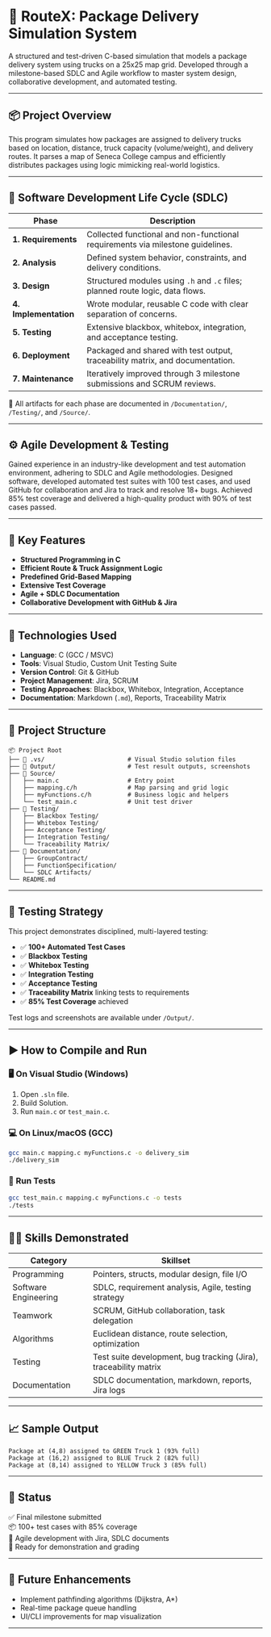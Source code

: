 
# 🚚 RouteX: Package Delivery Simulation System

A structured and test-driven C-based simulation that models a package delivery system using trucks on a 25x25 map grid. Developed through a milestone-based SDLC and Agile workflow to master system design, collaborative development, and automated testing.

---

## 📦 Project Overview

This program simulates how packages are assigned to delivery trucks based on location, distance, truck capacity (volume/weight), and delivery routes. It parses a map of Seneca College campus and efficiently distributes packages using logic mimicking real-world logistics.

---

## 🔄 Software Development Life Cycle (SDLC)

| **Phase**                | **Description**                                                                 |
|--------------------------|---------------------------------------------------------------------------------|
| **1. Requirements**      | Collected functional and non-functional requirements via milestone guidelines. |
| **2. Analysis**          | Defined system behavior, constraints, and delivery conditions.                 |
| **3. Design**            | Structured modules using `.h` and `.c` files; planned route logic, data flows. |
| **4. Implementation**    | Wrote modular, reusable C code with clear separation of concerns.              |
| **5. Testing**           | Extensive blackbox, whitebox, integration, and acceptance testing.             |
| **6. Deployment**        | Packaged and shared with test output, traceability matrix, and documentation.  |
| **7. Maintenance**       | Iteratively improved through 3 milestone submissions and SCRUM reviews.        |

📁 All artifacts for each phase are documented in `/Documentation/`, `/Testing/`, and `/Source/`.

---

## ⚙️ Agile Development & Testing

Gained experience in an industry-like development and test automation environment, adhering to SDLC and Agile methodologies. Designed software, developed automated test suites with 100 test cases, and used GitHub for collaboration and Jira to track and resolve 18+ bugs. Achieved 85% test coverage and delivered a high-quality product with 90% of test cases passed.

---

## 🧠 Key Features

- **Structured Programming in C**
- **Efficient Route & Truck Assignment Logic**
- **Predefined Grid-Based Mapping**
- **Extensive Test Coverage**
- **Agile + SDLC Documentation**
- **Collaborative Development with GitHub & Jira**

---

## 🔧 Technologies Used

- **Language**: C (GCC / MSVC)
- **Tools**: Visual Studio, Custom Unit Testing Suite
- **Version Control**: Git & GitHub
- **Project Management**: Jira, SCRUM
- **Testing Approaches**: Blackbox, Whitebox, Integration, Acceptance
- **Documentation**: Markdown (`.md`), Reports, Traceability Matrix

---

## 📁 Project Structure

```
📦 Project Root
├── 📂 .vs/                       # Visual Studio solution files
├── 📂 Output/                    # Test result outputs, screenshots
├── 📂 Source/
│   ├── main.c                   # Entry point
│   ├── mapping.c/h              # Map parsing and grid logic
│   ├── myFunctions.c/h          # Business logic and helpers
│   └── test_main.c              # Unit test driver
├── 📂 Testing/
│   ├── Blackbox Testing/
│   ├── Whitebox Testing/
│   ├── Acceptance Testing/
│   ├── Integration Testing/
│   └── Traceability Matrix/
├── 📂 Documentation/
│   ├── GroupContract/
│   ├── FunctionSpecification/
│   └── SDLC Artifacts/
└── README.md
```

---

## 🧪 Testing Strategy

This project demonstrates disciplined, multi-layered testing:

- ✅ **100+ Automated Test Cases**
- ✅ **Blackbox Testing**
- ✅ **Whitebox Testing**
- ✅ **Integration Testing**
- ✅ **Acceptance Testing**
- ✅ **Traceability Matrix** linking tests to requirements
- ✅ **85% Test Coverage** achieved

Test logs and screenshots are available under `/Output/`.

---

## ▶️ How to Compile and Run

### 🖥️ On Visual Studio (Windows)
1. Open `.sln` file.
2. Build Solution.
3. Run `main.c` or `test_main.c`.

### 💻 On Linux/macOS (GCC)
```bash
gcc main.c mapping.c myFunctions.c -o delivery_sim
./delivery_sim
```

### 🧪 Run Tests
```bash
gcc test_main.c mapping.c myFunctions.c -o tests
./tests
```

---

## 🧑‍💻 Skills Demonstrated

| Category              | Skillset                                                              |
|-----------------------|-----------------------------------------------------------------------|
| Programming           | Pointers, structs, modular design, file I/O                          |
| Software Engineering  | SDLC, requirement analysis, Agile, testing strategy                  |
| Teamwork              | SCRUM, GitHub collaboration, task delegation                         |
| Algorithms            | Euclidean distance, route selection, optimization                    |
| Testing               | Test suite development, bug tracking (Jira), traceability matrix     |
| Documentation         | SDLC documentation, markdown, reports, Jira logs                     |

---

## 📈 Sample Output

```
Package at (4,8) assigned to GREEN Truck 1 (93% full)
Package at (16,2) assigned to BLUE Truck 2 (82% full)
Package at (8,14) assigned to YELLOW Truck 3 (85% full)
```

---

## 📌 Status

✅ Final milestone submitted  
📦 100+ test cases with 85% coverage  
🧪 Agile development with Jira, SDLC documents  
📁 Ready for demonstration and grading  

---

## 🚀 Future Enhancements

- Implement pathfinding algorithms (Dijkstra, A*)
- Real-time package queue handling
- UI/CLI improvements for map visualization

---